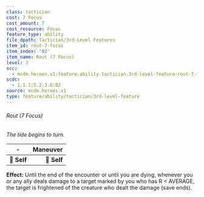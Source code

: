```yaml
---
class: tactician
cost: 7 Focus
cost_amount: 7
cost_resource: Focus
feature_type: ability
file_dpath: Tactician/3rd-Level Features
item_id: rout-7-focus
item_index: '02'
item_name: Rout (7 Focus)
level: 3
scc:
  - mcdm.heroes.v1:feature.ability.tactician.3rd-level-feature:rout-7-focus
scdc:
  - 1.1.1:5.2.3.6:02
source: mcdm.heroes.v1
type: feature/ability/tactician/3rd-level-feature
---
```


###### Rout (7 Focus)

*The tide begins to turn.*

| **-**       | **Maneuver** |
| ----------- | -----------: |
| **📏 Self** |  **🎯 Self** |

**Effect:** Until the end of the encounter or until you are dying, whenever you or any ally deals damage to a target marked by you who has R < AVERAGE, the target is frightened of the creature who dealt the damage (save ends).
